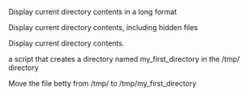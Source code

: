 Display current directory contents in a long format

Display current directory contents, including hidden files 

Display current directory contents.

a script that creates a directory named my_first_directory in the /tmp/ directory

Move the file betty from /tmp/ to /tmp/my_first_directory

